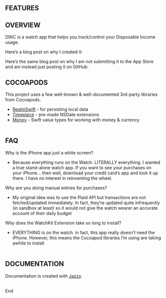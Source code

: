 ## **FEATURES**




## **OVERVIEW**

DINC is a watch app that helps you track/control your Disposable Income usage.

Here’s a blog post on why I created it: 

Here’s the same blog post on why I am not submitting it to the App Store and am instead just posting it on GitHub: [](http://www.yolo.com)


## **COCOAPODS**
This project uses a few well-known & well-documented 3rd-party libraries from Cocoapods.

- [RealmSwift](https://github.com/realm/realm-cocoa) - for persisting local data
- [Timepiece](https://github.com/naoty/Timepiece) - pre-made NSDate extensions
- [Money](https://github.com/danthorpe/Money) - Swift value types for working with money & currency
<br><br>


## **FAQ**

Why is the iPhone app just a white screen?
- Because everything runs on the Watch. LITERALLY everything. I wanted a true stand-alone watch app. If you want to see your purchases on your iPhone… then well, download your credit card’s app and look it up there. I have no interest in reinventing the wheel.

Why are you doing manual entries for purchases?
- My original idea was to use the Plaid API but transactions are not fetched/updated immediately. In fact, they’re updated quite infrequently (in sandbox at least) so it would not give the watch wearer an accurate account of their daily budget

Why does the WatchKit Extension take so long to install?
- EVERYTHING is on the watch. in fact, this app really doesn’t need the iPhone. However, this means the Cocoapod libraries I’m using are taking awhile to install
<br><br>


## **DOCUMENTATION**
Documentation is created with [Jazzy](https://github.com/realm/jazzy).
<br><br>



End